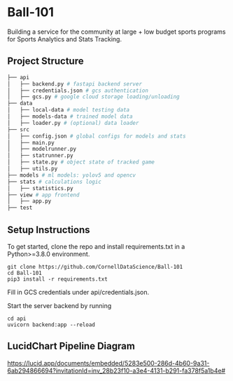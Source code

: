 # Ball-101
Building a service for the community at large + low budget sports programs for Sports Analytics and Stats Tracking.

## Project Structure

```bash
├── api
│   ├── backend.py # fastapi backend server
│   ├── credentials.json # gcs authentication
│   ├── gcs.py # google cloud storage loading/unloading
├── data
│   ├── local-data # model testing data
│   ├── models-data # trained model data
│   ├── loader.py # (optional) data loader
├── src
│   ├── config.json # global configs for models and stats
│   ├── main.py
│   ├── modelrunner.py
│   ├── statrunner.py
│   ├── state.py # object state of tracked game
│   ├── utils.py
├── models # ml models: yolov5 and opencv
├── stats # calculations logic
│   ├── statistics.py
├── view # app frontend
│   ├── app.py
├── test
```

## Setup Instructions
To get started, clone the repo and install requirements.txt in a Python>=3.8.0 environment.
```
git clone https://github.com/CornellDataScience/Ball-101
cd Ball-101
pip3 install -r requirements.txt
```
Fill in GCS credentials under api/credentials.json.

Start the server backend by running
```
cd api
uvicorn backend:app --reload
```

## LucidChart Pipeline Diagram 
https://lucid.app/documents/embedded/5283e500-286d-4b60-9a31-6ab294866694?invitationId=inv_28b23f10-a3e4-4131-b291-fa378f5a1b4e#